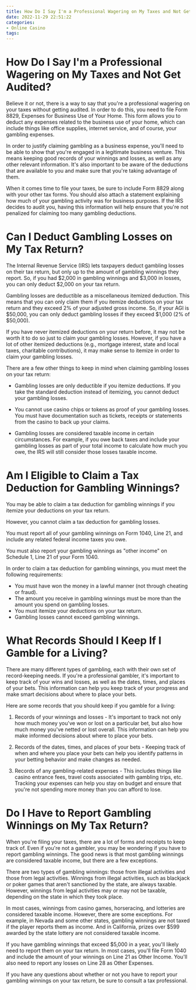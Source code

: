 ```yaml
---
title: How Do I Say I'm a Professional Wagering on My Taxes and Not Get Audited
date: 2022-11-29 22:51:22
categories:
- Online Casino
tags:
---
```



#  How Do I Say I'm a Professional Wagering on My Taxes and Not Get Audited?

Believe it or not, there is a way to say that you're a professional wagering on your taxes without getting audited. In order to do this, you need to file Form 8829, Expenses for Business Use of Your Home. This form allows you to deduct any expenses related to the business use of your home, which can include things like office supplies, internet service, and of course, your gambling expenses.

In order to justify claiming gambling as a business expense, you'll need to be able to show that you're engaged in a legitimate business venture. This means keeping good records of your winnings and losses, as well as any other relevant information. It's also important to be aware of the deductions that are available to you and make sure that you're taking advantage of them.

When it comes time to file your taxes, be sure to include Form 8829 along with your other tax forms. You should also attach a statement explaining how much of your gambling activity was for business purposes. If the IRS decides to audit you, having this information will help ensure that you're not penalized for claiming too many gambling deductions.

#  Can I Deduct Gambling Losses on My Tax Return?

The Internal Revenue Service (IRS) lets taxpayers deduct gambling losses on their tax return, but only up to the amount of gambling winnings they report. So, if you had $2,000 in gambling winnings and $3,000 in losses, you can only deduct $2,000 on your tax return.

Gambling losses are deductible as a miscellaneous itemized deduction. This means that you can only claim them if you itemize deductions on your tax return and they exceed 2% of your adjusted gross income. So, if your AGI is $50,000, you can only deduct gambling losses if they exceed $1,000 (2% of $50,000).

If you have never itemized deductions on your return before, it may not be worth it to do so just to claim your gambling losses. However, if you have a lot of other itemized deductions (e.g., mortgage interest, state and local taxes, charitable contributions), it may make sense to itemize in order to claim your gambling losses.

There are a few other things to keep in mind when claiming gambling losses on your tax return:

- Gambling losses are only deductible if you itemize deductions. If you take the standard deduction instead of itemizing, you cannot deduct your gambling losses.

- You cannot use casino chips or tokens as proof of your gambling losses. You must have documentation such as tickets, receipts or statements from the casino to back up your claims.

- Gambling losses are considered taxable income in certain circumstances. For example, if you owe back taxes and include your gambling losses as part of your total income to calculate how much you owe, the IRS will still consider those losses taxable income.

#  Am I Eligible to Claim a Tax Deduction for Gambling Winnings?

You may be able to claim a tax deduction for gambling winnings if you itemize your deductions on your tax return.

However, you cannot claim a tax deduction for gambling losses.

You must report all of your gambling winnings on Form 1040, Line 21, and include any related federal income taxes you owe.

You must also report your gambling winnings as "other income" on Schedule 1, Line 21 of your Form 1040.

In order to claim a tax deduction for gambling winnings, you must meet the following requirements:

- You must have won the money in a lawful manner (not through cheating or fraud). 
- The amount you receive in gambling winnings must be more than the amount you spend on gambling losses. 
- You must itemize your deductions on your tax return. 
- Gambling losses cannot exceed gambling winnings.

#  What Records Should I Keep If I Gamble for a Living?

There are many different types of gambling, each with their own set of record-keeping needs. If you're a professional gambler, it's important to keep track of your wins and losses, as well as the dates, times, and places of your bets. This information can help you keep track of your progress and make smart decisions about where to place your bets.

Here are some records that you should keep if you gamble for a living:

1. Records of your winnings and losses - It's important to track not only how much money you've won or lost on a particular bet, but also how much money you've netted or lost overall. This information can help you make informed decisions about where to place your bets.

2. Records of the dates, times, and places of your bets - Keeping track of when and where you place your bets can help you identify patterns in your betting behavior and make changes as needed.

3. Records of any gambling-related expenses - This includes things like casino entrance fees, travel costs associated with gambling trips, etc. Tracking your expenses can help you stay on budget and ensure that you're not spending more money than you can afford to lose.

#  Do I Have to Report Gambling Winnings on My Tax Return?

When you're filing your taxes, there are a lot of forms and receipts to keep track of. Even if you're not a gambler, you may be wondering if you have to report gambling winnings. The good news is that most gambling winnings are considered taxable income, but there are a few exceptions.

There are two types of gambling winnings: those from illegal activities and those from legal activities. Winnings from illegal activities, such as blackjack or poker games that aren't sanctioned by the state, are always taxable. However, winnings from legal activities may or may not be taxable, depending on the state in which they took place.

In most cases, winnings from casino games, horseracing, and lotteries are considered taxable income. However, there are some exceptions. For example, in Nevada and some other states, gambling winnings are not taxed if the player reports them as income. And in California, prizes over $599 awarded by the state lottery are not considered taxable income.

If you have gambling winnings that exceed $5,000 in a year, you'll likely need to report them on your tax return. In most cases, you'll file Form 1040 and include the amount of your winnings on Line 21 as Other Income. You'll also need to report any losses on Line 28 as Other Expenses.

If you have any questions about whether or not you have to report your gambling winnings on your tax return, be sure to consult a tax professional.